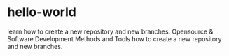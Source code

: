 # hello-world
learn how to create a new repository and new branches.
Opensource &amp; Software Development Methods and Tools
how to create a new repository and new branches.
